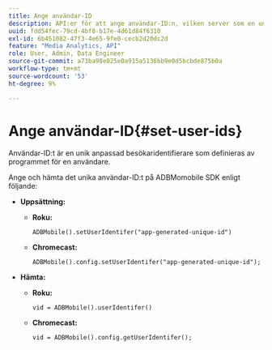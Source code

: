 ```yaml
---
title: Ange användar-ID
description: API:er för att ange användar-ID:n, vilken server som en unik kundidentifierare.
uuid: fdd54fec-79cd-4bf8-b17e-4d61d84f6310
exl-id: 6b451082-47f3-4e65-9fe0-cecb2d20dc2d
feature: "Media Analytics, API"
role: User, Admin, Data Engineer
source-git-commit: a73ba98e025e0a915a5136bb9e0d5bcbde875b0a
workflow-type: tm+mt
source-wordcount: '53'
ht-degree: 9%

---
```


# Ange användar-ID{#set-user-ids}

Användar-ID:t är en unik anpassad besökaridentifierare som definieras av programmet för en användare.

Ange och hämta det unika användar-ID:t på ADBMomobile SDK enligt följande:

* **Uppsättning:**

   * **Roku:**

      ```
      ADBMobile().setUserIdentifer("app-generated-unique-id")
      ```

   * **Chromecast:**

      ```
      ADBMobile().config.setUserIdentifer("app-generated-unique-id");
      ```

* **Hämta:**

   * **Roku:**

      ```
      vid = ADBMobile().userIdentifer()
      ```

   * **Chromecast:**

      ```
      vid = ADBMobile().config.getUserIdentifer();
      ```
